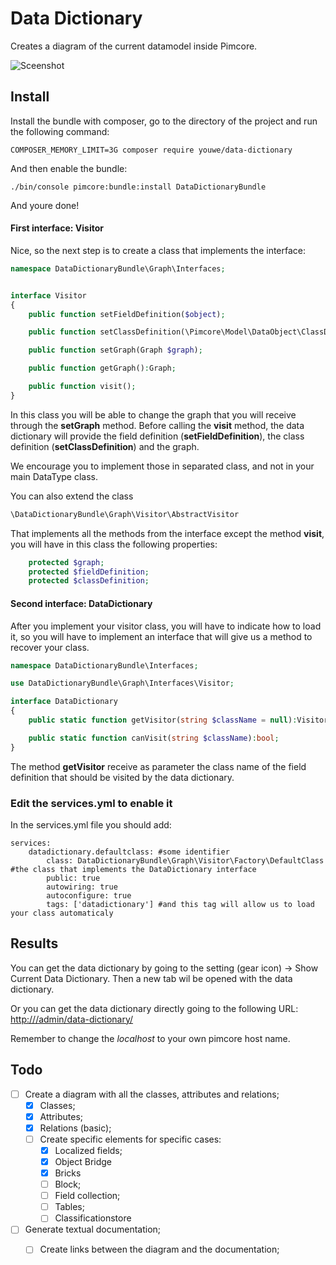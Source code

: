 Data Dictionary
======
Creates a diagram of the current datamodel inside Pimcore.

![Sceenshot](https://image.ibb.co/mRmAgL/Screenshot-2018-10-17-at-23-46-00.png)

## Install

Install the bundle with composer, go to the directory of the project and run the following command:

```
COMPOSER_MEMORY_LIMIT=3G composer require youwe/data-dictionary
```

And then enable the bundle:

```
./bin/console pimcore:bundle:install DataDictionaryBundle
```

And youre done!

#### First interface: Visitor

Nice, so the next step is to create a class that implements the interface:

```php
namespace DataDictionaryBundle\Graph\Interfaces;


interface Visitor
{
    public function setFieldDefinition($object);

    public function setClassDefinition(\Pimcore\Model\DataObject\ClassDefinition $object);

    public function setGraph(Graph $graph);

    public function getGraph():Graph;

    public function visit();
}

```

In this class you will be able to change the graph that you will receive through the **setGraph** method. Before calling the **visit** method, the data dictionary will provide the field definition (**setFieldDefinition**), the class definition (**setClassDefinition**) and the graph. 

We encourage you to implement those in separated class, and not in your main DataType class. 

You can also extend the class
```php
\DataDictionaryBundle\Graph\Visitor\AbstractVisitor
```
That implements all the methods from the interface except the method **visit**, you will have in this class the following properties:
```php
    protected $graph;
    protected $fieldDefinition;
    protected $classDefinition;
```

#### Second interface: DataDictionary

After you implement your visitor class, you will have to indicate how to load it, so you will have to implement an interface that will give us a method to recover your class.

```php
namespace DataDictionaryBundle\Interfaces;

use DataDictionaryBundle\Graph\Interfaces\Visitor;

interface DataDictionary
{
    public static function getVisitor(string $className = null):Visitor;

    public static function canVisit(string $className):bool;
}
```

The method **getVisitor** receive as parameter the class name of the field definition that should be visited by the data dictionary.

### Edit the services.yml to enable it

In the services.yml file you should add:

```
services:
    datadictionary.defaultclass: #some identifier
        class: DataDictionaryBundle\Graph\Visitor\Factory\DefaultClass #the class that implements the DataDictionary interface
        public: true
        autowiring: true
        autoconfigure: true
        tags: ['datadictionary'] #and this tag will allow us to load your class automaticaly

```

## Results

You can get the data dictionary by going to the setting (gear icon) -> Show Current Data Dictionary. Then a new tab wil be opened with the data dictionary.

Or you can get the data dictionary directly going to the following URL: 
[http://<localhost>/admin/data-dictionary/](http://<localhost>/admin/data-dictionary)

Remember to change the *localhost* to your own pimcore host name.


## Todo
- [ ] Create a diagram with all the classes, attributes and relations;
    - [x] Classes;
    - [x] Attributes;
    - [x] Relations (basic);  
    - [ ] Create specific elements for specific cases:
        - [x] Localized fields;
        - [x] Object Bridge
        - [x] Bricks
        - [ ] Block;
        - [ ] Field collection;
        - [ ] Tables;
        - [ ] Classificationstore
- [ ] Generate textual documentation;
    - [ ] Create links between the diagram and the documentation;

